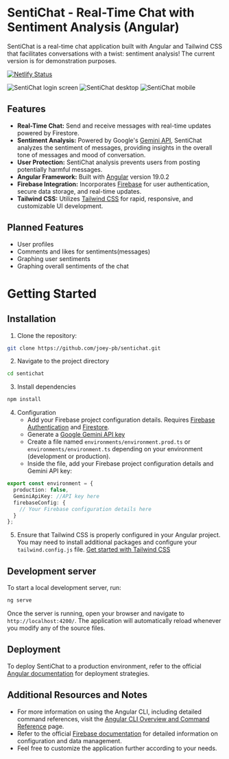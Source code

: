 # SentiChat - Real-Time Chat with Sentiment Analysis (Angular)

SentiChat is a real-time chat application built with Angular and Tailwind CSS that facilitates conversations with a twist: sentiment analysis! The current version is for demonstration purposes.

[![Netlify Status](https://api.netlify.com/api/v1/badges/455469be-b805-4c2b-8e74-2077bcda8332/deploy-status)](https://app.netlify.com/sites/sentichat/deploys)

![SentiChat login screen](https://i.ibb.co/Ry8brJ4/login.jpg)
![SentiChat desktop](https://i.ibb.co/QFTFw6w/desktop.jpg)
![SentiChat mobile](https://i.ibb.co/wd1K2gG/mobile.jpg)

## Features

- **Real-Time Chat:** Send and receive messages with real-time updates powered by Firestore.
- **Sentiment Analysis:** Powered by Google's [Gemini API](https://ai.google.dev/gemini-api/docs), SentiChat analyzes the sentiment of messages, providing insights in the overall tone of messages and mood of conversation.
- **User Protection:** SentiChat analysis prevents users from posting potentially harmful messages.
- **Angular Framework:** Built with [Angular](https://angular.dev) version 19.0.2
- **Firebase Integration:** Incorporates [Firebase](https://firebase.google.com/) for user authentication, secure data storage, and real-time updates.
- **Tailwind CSS:** Utilizes [Tailwind CSS](https://tailwindcss.com) for rapid, responsive, and customizable UI development.

## Planned Features

- User profiles
- Comments and likes for sentiments(messages)
- Graphing user sentiments
- Graphing overall sentiments of the chat

# Getting Started

## Installation

1. Clone the repository:

```bash
git clone https://github.com/joey-pb/sentichat.git
```

2. Navigate to the project directory

```bash
cd sentichat
```

3. Install dependencies

```bash
npm install
```

4. Configuration
   - Add your Firebase project configuration details. Requires [Firebase Authentication](https://firebase.google.com/docs/auth) and [Firestore](https://firebase.google.com/docs/firestore).
   - Generate a [Google Gemini API key](https://aistudio.google.com/)
   - Create a file named `environments/environment.prod.ts` or `environments/environment.ts` depending on your environment (development or production).
   - Inside the file, add your Firebase project configuration details and Gemini API key:

```ts
export const environment = {
  production: false,
  GeminiApiKey: //API key here
  firebaseConfig: {
    // Your Firebase configuration details here
  }
};
```

5. Ensure that Tailwind CSS is properly configured in your Angular project. You may need to install additional packages and configure your `tailwind.config.js` file. [Get started with Tailwind CSS](https://tailwindcss.com/docs/installation)

## Development server

To start a local development server, run:

```bash
ng serve
```

Once the server is running, open your browser and navigate to `http://localhost:4200/`. The application will automatically reload whenever you modify any of the source files.

## Deployment

To deploy SentiChat to a production environment, refer to the official [Angular documentation](https://angular.dev/cli/build/) for deployment strategies.

## Additional Resources and Notes

- For more information on using the Angular CLI, including detailed command references, visit the [Angular CLI Overview and Command Reference](https://angular.dev/tools/cli) page.
- Refer to the official [Firebase documentation](https://firebase.google.com/docs) for detailed information on configuration and data management.
- Feel free to customize the application further according to your needs.
